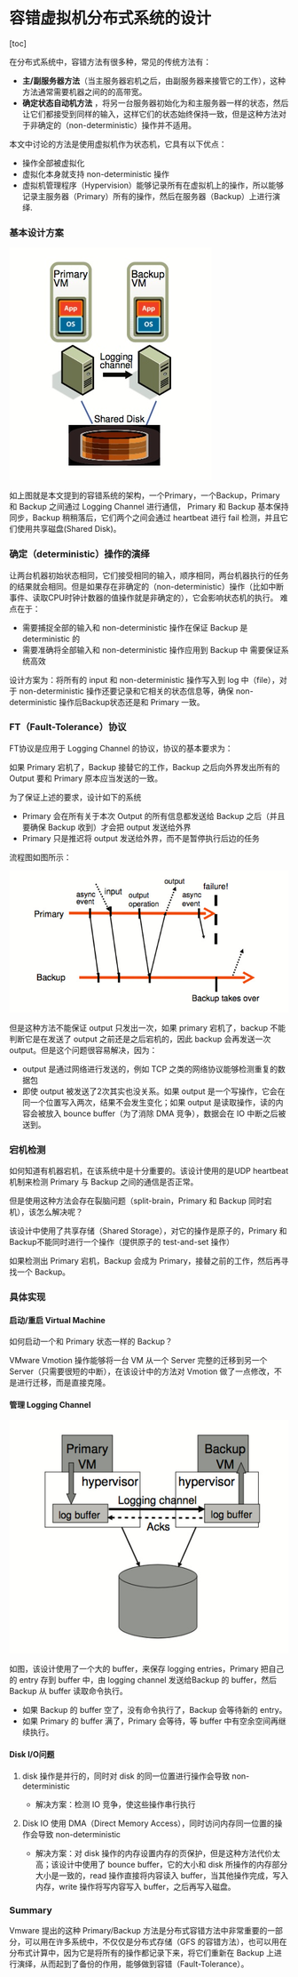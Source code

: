 
# 容错虚拟机分布式系统的设计

[toc]

在分布式系统中，容错方法有很多种，常见的传统方法有： 

- **主/副服务器方法**（当主服务器宕机之后，由副服务器来接管它的工作），这种方法通常需要机器之间的的高带宽。
- **确定状态自动机方法** ，将另一台服务器初始化为和主服务器一样的状态，然后让它们都接受到同样的输入，这样它们的状态始终保持一致，但是这种方法对于非确定的（non-deterministic）操作并不适用。 

本文中讨论的方法是使用虚拟机作为状态机，它具有以下优点：

+ 操作全部被虚拟化
+ 虚拟化本身就支持 non-deterministic 操作
+ 虚拟机管理程序（Hypervision）能够记录所有在虚拟机上的操作，所以能够记录主服务器（Primary）所有的操作，然后在服务器（Backup）上进行演绎. 

### 基本设计方案

![avatar](./imgs/vm_architecture.jpg)

如上图就是本文提到的容错系统的架构，一个Primary，一个Backup，Primary 和 Backup 之间通过 Logging Channel 进行通信， Primary 和 Backup 基本保持同步，Backup 稍稍落后，它们两个之间会通过 heartbeat 进行 fail 检测，并且它们使用共享磁盘(Shared Disk)。

### 确定（deterministic）操作的演绎

让两台机器初始状态相同，它们接受相同的输入，顺序相同，两台机器执行的任务的结果就会相同。但是如果存在非确定的（non-deterministic）操作（比如中断事件、读取CPU时钟计数器的值操作就是非确定的），它会影响状态机的执行。
难点在于：

- 需要捕捉全部的输入和 non-deterministic 操作在保证 Backup 是deterministic 的
- 需要准确将全部输入和 non-deterministic 操作应用到 Backup 中
需要保证系统高效

设计方案为：将所有的 input 和 non-deterministic 操作写入到 log 中（file），对于 non-deterministic 操作还要记录和它相关的状态信息等，确保 non-deterministic 操作后Backup状态还是和 Primary 一致。 

### FT（Fault-Tolerance）协议

FT协议是应用于 Logging Channel 的协议，协议的基本要求为：

如果 Primary 宕机了，Backup 接替它的工作，Backup 之后向外界发出所有的Output 要和 Primary 原本应当发送的一致。

为了保证上述的要求，设计如下的系统

+ Primary 会在所有关于本次 Output 的所有信息都发送给 Backup 之后（并且要确保 Backup 收到）才会把 output 发送给外界
+ Primary 只是推迟将 output 发送给外界，而不是暂停执行后边的任务

流程图如图所示：

![avatar](./imgs/example_primary_postpone.jpg)

但是这种方法不能保证 output 只发出一次，如果 primary 宕机了，backup 不能判断它是在发送了 output 之前还是之后宕机的，因此 backup 会再发送一次 output。但是这个问题很容易解决，因为：

+ output 是通过网络进行发送的，例如 TCP 之类的网络协议能够检测重复的数据包
+ 即使 output 被发送了2次其实也没关系。如果 output 是一个写操作，它会在同一个位置写入两次，结果不会发生变化；如果 output 是读取操作，读的内容会被放入 bounce buffer（为了消除 DMA 竞争），数据会在 IO 中断之后被送到。

### 宕机检测

如何知道有机器宕机，在该系统中是十分重要的。该设计使用的是UDP heartbeat 机制来检测 Primary 与 Backup 之间的通信是否正常。

但是使用这种方法会存在裂脑问题（split-brain，Primary 和 Backup 同时宕机），该怎么解决呢？

该设计中使用了共享存储（Shared Storage），对它的操作是原子的，Primary 和 Backup不能同时进行一个操作（提供原子的 test-and-set 操作）

如果检测出 Primary 宕机，Backup 会成为 Primary，接替之前的工作，然后再寻找一个 Backup。

### 具体实现

#### 启动/重启 Virtual Machine

如何启动一个和 Primary 状态一样的 Backup？

VMware Vmotion 操作能够将一台 VM 从一个 Server 完整的迁移到另一个 Server（只需要很短的中断），在该设计中的方法对 Vmotion 做了一点修改，不是进行迁移，而是直接克隆。

#### 管理 Logging Channel

![avatar](./imgs/4858d6a8ly1ffruxtx8wzj20ez0chwfd.jpg)

如图，该设计使用了一个大的 buffer，来保存 logging entries，Primary 把自己的 entry 存到 buffer 中，由 logging channel 发送给Backup 的 buffer，然后 Backup 从 buffer 读取命令执行。

+ 如果 Backup 的 buffer 空了，没有命令执行了，Backup 会等待新的 entry。
+ 如果 Primary 的 buffer 满了，Primary 会等待，等 buffer 中有空余空间再继续执行。

#### Disk I/O问题

1. disk 操作是并行的，同时对 disk 的同一位置进行操作会导致 non-deterministic
	- 解决方案：检测 IO 竞争，使这些操作串行执行

2. Disk IO 使用 DMA（Direct Memory Access），同时访问内存同一位置的操作会导致 non-deterministic

	- 解决方案：对 disk 操作的内存设置内存的页保护，但是这种方法代价太高；该设计中使用了 bounce buffer，它的大小和 disk 所操作的内存部分大小是一致的，read 操作直接将内容读入 buffer，当其他操作完成，写入内存，write 操作将写内容写入 buffer，之后再写入磁盘。

### Summary

Vmware 提出的这种 Primary/Backup 方法是分布式容错方法中非常重要的一部分，可以用在许多系统中，不仅仅是分布式存储（GFS 的容错方法），也可以用在分布式计算中，因为它是将所有的操作都记录下来，将它们重新在 Backup 上进行演绎，从而起到了备份的作用，能够做到容错（Fault-Tolerance）。
